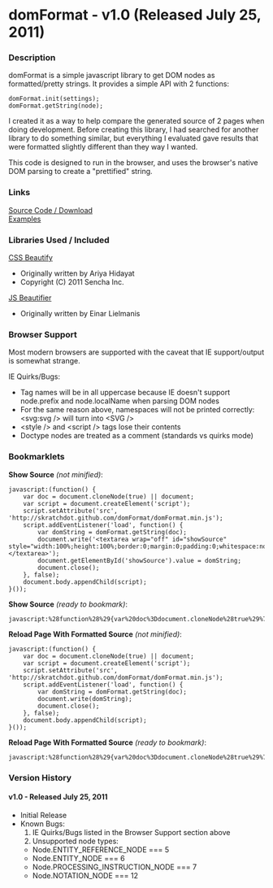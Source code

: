  domFormat - v1.0 (Released July 25, 2011)
===========================================
  
### Description ###
domFormat is a simple javascript library to get DOM nodes as formatted/pretty
strings.  It provides a simple API with 2 functions:  
  
    domFormat.init(settings);  
    domFormat.getString(node);  
  
I created it as a way to help compare the generated source of 2 pages when
doing development.  Before creating this library, I had searched for another
library to do something similar, but everything I evaluated gave results
that were formatted slightly different than they way I wanted.  
  
This code is designed to run in the browser, and uses the browser's native 
DOM parsing to create a "prettified" string.  
  
  
### Links ###
[Source Code / Download](https://github.com/skratchdot/domFormat)  
[Examples](http://skratchdot.github.com/domFormat/examples/index-html5.html)  
  
  
### Libraries Used / Included ###
[CSS Beautify](https://github.com/senchalabs/cssbeautify)
 - Originally written by Ariya Hidayat
 - Copyright (C) 2011 Sencha Inc.  

[JS Beautifier](https://github.com/einars/js-beautify)
 - Originally written by Einar Lielmanis
  
  
### Browser Support ###
Most modern browsers are supported with the caveat that IE support/output
is somewhat strange.  
  
IE Quirks/Bugs:  

  * Tag names will be in all uppercase because IE doesn't support 
    node.prefix and node.localName when parsing DOM nodes
  * For the same reason above, namespaces will not be printed 
    correctly: &lt;svg:svg /&gt; will turn into &lt;SVG /&gt;
  * &lt;style /&gt; and &lt;script /&gt; tags lose their contents
  * Doctype nodes are treated as a comment (standards vs quirks mode)
  
  
### Bookmarklets ###

**Show Source** *(not minified)*:

    javascript:(function() {
    	var doc = document.cloneNode(true) || document;
    	var script = document.createElement('script');
    	script.setAttribute('src', 'http://skratchdot.github.com/domFormat/domFormat.min.js');
    	script.addEventListener('load', function() {
    		var domString = domFormat.getString(doc);
    		document.write('<textarea wrap="off" id="showSource" style="width:100%;height:100%;border:0;margin:0;padding:0;whitespace:nowrap;"></textarea>');
    		document.getElementById('showSource').value = domString;
    		document.close();
    	}, false);
    	document.body.appendChild(script);
    }());

**Show Source** *(ready to bookmark)*:

    javascript:%28function%28%29{var%20doc%3Ddocument.cloneNode%28true%29%7C%7Cdocument%3Bvar%20script%3Ddocument.createElement%28'script'%29%3Bscript.setAttribute%28'src'%2C'http%3A%2F%2Fskratchdot.github.com%2FdomFormat%2FdomFormat.min.js'%29%3Bscript.addEventListener%28'load'%2Cfunction%28%29%7Bvar%20domString%3DdomFormat.getString%28doc%29%3Bdocument.write%28'%3Ctextarea%20wrap%3D%22off%22%20id%3D%22showSource%22%20style%3D%22width%3A100%25%3Bheight%3A100%25%3Bborder%3A0%3Bmargin%3A0%3Bpadding%3A0%3Bwhitespace%3Anowrap%3B%22%3E%3C%2Ftextarea%3E'%29%3Bdocument.getElementById%28'showSource'%29.value%3DdomString%3Bdocument.close%28%29%3B%7D%2Cfalse%29%3Bdocument.body.appendChild%28script%29%3B}%28%29%29;

  
**Reload Page With Formatted Source** *(not minified)*:

    javascript:(function() {
    	var doc = document.cloneNode(true) || document;
    	var script = document.createElement('script');
    	script.setAttribute('src', 'http://skratchdot.github.com/domFormat/domFormat.min.js');
    	script.addEventListener('load', function() {
    		var domString = domFormat.getString(doc);
    		document.write(domString);
    		document.close();
    	}, false);
    	document.body.appendChild(script);
    }());

**Reload Page With Formatted Source** *(ready to bookmark)*:

    javascript:%28function%28%29{var%20doc%3Ddocument.cloneNode%28true%29%7C%7Cdocument%3Bvar%20script%3Ddocument.createElement%28'script'%29%3Bscript.setAttribute%28'src'%2C'http%3A%2F%2Fskratchdot.github.com%2FdomFormat%2FdomFormat.min.js'%29%3Bscript.addEventListener%28'load'%2Cfunction%28%29%7Bvar%20domString%3DdomFormat.getString%28doc%29%3Bdocument.write%28domString%29%3Bdocument.close%28%29%3B%7D%2Cfalse%29%3Bdocument.body.appendChild%28script%29%3B}%28%29%29;
  
### Version History ###

#### v1.0 - Released July 25, 2011 ####
  * Initial Release
  * Known Bugs:  
    1. IE Quirks/Bugs listed in the Browser Support section above
    2. Unsupported node types:  
      *  Node.ENTITY_REFERENCE_NODE === 5
      *  Node.ENTITY_NODE === 6
      *  Node.PROCESSING_INSTRUCTION_NODE === 7
      *  Node.NOTATION_NODE === 12
  
  